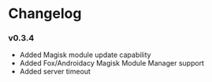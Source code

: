 # Changelog

### v0.3.4
* Added Magisk module update capability
* Added Fox/Androidacy Magisk Module Manager support
* Added server timeout
